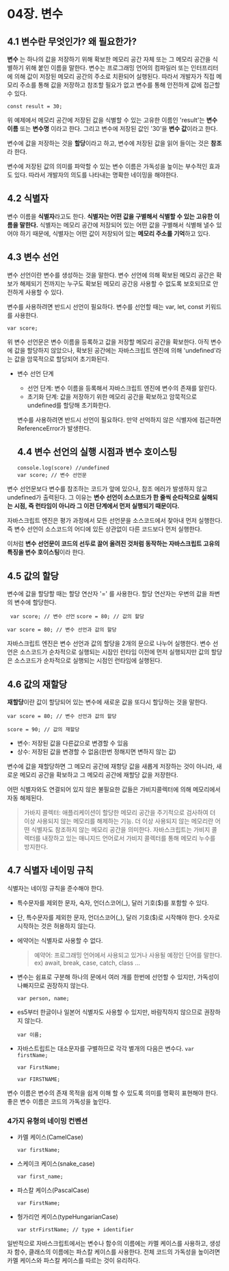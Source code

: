 # 04장. 변수

## 4.1 변수란 무엇인가? 왜 필요한가?

**변수** 는 하나의 값을 저장하기 위해 확보한 메모리 공간 자체 또는 그 메모리 공간을 식별하기 위해 붙인 이름을 말한다. 변수는 프로그래밍 언어의 컴파일러 또는 인터프리터에 의해 값이 저장된 메모리 공간의 주소로 치환되어 실행된다. 따라서 개발자가 직접 메모리 주소를 통해 값을 저장하고 참조할 필요가 없고 변수를 통해 안전하게 값에 접근할 수 있다.

`const result = 30;`

위 예제에서 메모리 공간에 저장된 값을 식별할 수 있는 고유한 이름인 'result'는 **변수 이름** 또는 **변수명** 이라고 한다. 그리고 변수에 저장된 값인 '30'을 **변수 값**이라고 한다.

변수에 값을 저장하는 것을 **할당**이라고 하고, 변수에 저장된 값을 읽어 들이는 것은 **참조**라 한다.

변수에 저장된 값의 의미를 파악할 수 있는 변수 이름은 가독성을 높이는 부수적인 효과도 있다. 따라서 개발자의 의도를 나타내는 명확한 네이밍을 해야한다.

## 4.2 식별자

변수 이름을 **식별자**라고도 한다. **식별자는 어떤 값을 구별해서 식별할 수 있는 고유한 이름을 말한다.** 식별자는 메모리 공간에 저장되어 있는 어떤 값을 구별해서 식별해 낼수 있어야 하기 때문에, 식별자는 어떤 값이 저장되어 있는 **메모리 주소를 기억**하고 있다.

## 4.3 변수 선언

변수 선언이란 변수를 생성하는 것을 말한다. 변수 선언에 의해 확보된 메모리 공간은 확보가 해제되기 전까지는 누구도 확보된 메모리 공간응 사용할 수 없도록 보호되므로 안전하게 사용할 수 있다.

변수를 사용하려면 반드시 선언이 필요하다. 변수를 선언할 때는 var, let, const 키워드를 사용한다.

`var score;`

위 변수 선언문은 변수 이름을 등록하고 값을 저장할 메모리 공간을 확보한다. 아직 변수에 값을 할당하지 않았으나, 확보된 공간에는 자바스크립트 엔진에 의해 'undefined'라는 값을 암묵적으로 할당되어 초기화된다.

- 변수 선언 단계

  - 선언 단계: 변수 이름을 등록해서 자바스크립트 엔진에 변수의 존재를 알린다.
  - 초기화 단계: 값을 저장하기 위한 메모리 공간을 확보하고 암묵적으로 undefined를 할당해 초기화한다.

  변수를 사용하려면 반드시 선언이 필요하다. 만약 선억하지 않은 식별자에 접근하면 ReferenceError가 발생한다.

  ## 4.4 변수 선언의 실행 시점과 변수 호이스팅

  `console.log(score) //undefined`  
  `var score; // 변수 선언문`

변수 선언문보다 변수를 참조하는 코드가 앞에 있으나, 참조 에러가 발생하지 않고 undefined가 출력된다. 그 이유는 **변수 선언이 소스코드가 한 줄씩 순타적으로 실해되는 시점, 즉 런타임이 아니라 그 이전 단계에서 먼저 실행되기 때문이다.**

자바스크립트 엔진은 평가 과정에서 모든 선언문을 소스코드에서 찾아내 먼저 실행한다. 즉 변수 선언이 소스코드의 어디에 있든 상관없이 다른 코드보다 먼저 실행한다.

이처럼 **변수 선언문이 코드의 선두로 끌어 올려진 것처럼 동작하는 자바스크립트 고유의 특징을 변수 호이스팅**이라 한다.

## 4.5 값의 할당

변수에 값을 할당할 때는 할당 연산자 '=' 를 사용한다. 할당 연산자는 우변의 값을 좌변의 변수에 할당한다.

` var score; // 변수 선언`
`score = 80; // 값의 할당`

`var score = 80; // 변수 선언과 값의 할당`

자바스크립트 엔진은 변수 선언과 값의 할당을 2개의 문으로 나누어 실행한다. 변수 선언은 소스코드가 순차적으로 실행되는 시잠인 런타임 이전에 먼저 실행되지만 값의 할당은 소스코드가 순차적으로 실행되는 시점인 런타임에 실행된다.

## 4.6 값의 재할당

**재할당**이란 값이 할당되어 있는 변수에 새로운 값을 또다시 할당하는 것을 말한다.

`var score = 80; // 변수 선언과 값의 할당`

`score = 90; // 값의 재할당`

- 변수: 저장된 값을 다른값으로 변경할 수 있음
- 상수: 저장된 값을 변경할 수 없음(한번 정해지면 변하지 않는 값)

변수에 값을 재할당하면 그 메모리 공간에 재항당 값을 새롭게 저장하는 것이 아니라, 새로운 메모리 공간을 확보하고 그 메모리 공간에 재할당 값을 저장한다.

어떤 식별자와도 연결되어 있지 않은 불필요한 값들은 가비지콜렉터에 의해 메모리에서 자동 해제된다.

> 가바지 콜렉터: 애플리케이션이 할당한 메모리 공간을 주기적으로 검사하여 더 이상 사용되지 않는 메모리를 해제하는 기능. 더 이상 사용되지 않는 메모리란 어떤 식별자도 참조하지 않는 메모리 공간을 의미한다. 자바스크립트는 가비지 콜렉터를 내장하고 있는 매니지드 언어로서 가비지 콜렉터를 통해 메모리 누수를 방지한다.

## 4.7 식별자 네이밍 규칙

식별자는 네이밍 규칙을 준수해야 한다.

- 특수문자를 제외한 문자, 숙자, 언더스코어(\_), 달러 기호($)를 포함할 수 있다.
- 단, 특수문자를 제외한 문자, 언더스코어(\_), 달러 기호($)로 시작해야 한다. 숫자로 시작하는 것은 허용하지 않는다.
- 에약어는 식별자로 사용할 수 없다.

  > 예약어: 프로그래밍 언어에서 사용되고 있거나 사용될 예정인 단어를 말한다.
  > ex) await, break, case, catch, class ...

- 변수는 쉼표로 구분해 하나의 문에서 여러 개를 한번에 선언할 수 있지만, 가독성이 나빠지므로 권장하지 않는다.

  `var person, name;`

- es5부터 한글이나 일본어 식별자도 사용할 수 있지만, 바람직하지 않으므로 권장하지 않는다.

  `var 이름;`

* 자바스트립트는 대소문자를 구별하므로 각각 별개의 다음은 변수다.
  `var firstName;`

  `var FirstName;`

  `var FIRSTNAME;`

변수 이름은 변수의 존재 목적을 쉽게 이해 할 수 있도록 의미를 명확히 표현해야 한다. 좋은 변수 이름은 코드의 가독성을 높인다.

### 4가지 유형의 네이밍 컨벤션

- 카멜 케이스(CamelCase)

  `var firstName;`

- 스케이크 케이스(snake_case)

  `var first_name;`

- 파스칼 케이스(PascalCase)

  `var FirstName;`

- 헝가리언 케이스(typeHungarianCase)

  `var strFirstName; // type + identifier`

일반적으로 자바스크립트에서는 변수나 함수의 이름에는 카멜 케이스를 사용하고, 생성자 함수, 클래스의 이름에는 파스칼 케이스를 사용한다. 전체 코드의 가독성을 높이려면 카멜 케이스와 파스칼 케이스를 따르는 것이 유리하다.

